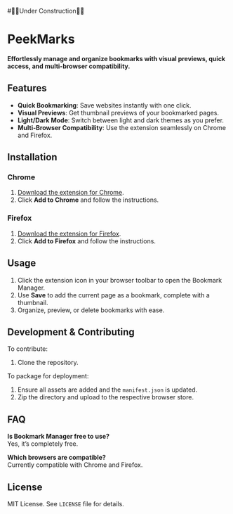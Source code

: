    #🚧🚧Under Construction🚧🚧

# PeekMarks

**Effortlessly manage and organize bookmarks with visual previews, quick access, and multi-browser compatibility.**

## Features
- **Quick Bookmarking**: Save websites instantly with one click.
- **Visual Previews**: Get thumbnail previews of your bookmarked pages.
- **Light/Dark Mode**: Switch between light and dark themes as you prefer.
- **Multi-Browser Compatibility**: Use the extension seamlessly on Chrome and Firefox.

## Installation

### Chrome
1. [Download the extension for Chrome](https://chrome.google.com/webstore).
2. Click **Add to Chrome** and follow the instructions.

### Firefox
1. [Download the extension for Firefox](https://addons.mozilla.org).
2. Click **Add to Firefox** and follow the instructions.

## Usage
1. Click the extension icon in your browser toolbar to open the Bookmark Manager.
2. Use **Save** to add the current page as a bookmark, complete with a thumbnail.
3. Organize, preview, or delete bookmarks with ease.

## Development & Contributing
To contribute:
1. Clone the repository.

To package for deployment:
1. Ensure all assets are added and the `manifest.json` is updated.
2. Zip the directory and upload to the respective browser store.

## FAQ
**Is Bookmark Manager free to use?**  
Yes, it’s completely free.

**Which browsers are compatible?**  
Currently compatible with Chrome and Firefox.

## License
MIT License. See `LICENSE` file for details.
